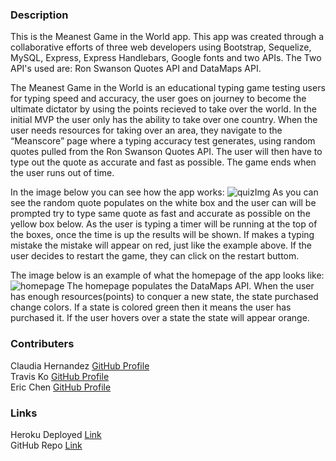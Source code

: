 ### Description
This is the Meanest Game in the World app. This app was created through a collaborative efforts of three web developers using Bootstrap, Sequelize, MySQL, Express, Express Handlebars, Google fonts and two APIs. The Two API's used are: Ron Swanson Quotes API and DataMaps API. 

The Meanest Game in the World is an educational typing game testing users for typing speed and accuracy, the user goes on journey to become the ultimate dictator by using the points recieved to take over the world. In the initial MVP the user only has the ability to take over one country. When the user needs resources for taking over an area, they navigate to the “Meanscore” page where a typing accuracy test generates, using random quotes pulled from the Ron Swanson Quotes API. The user will then have to type out the quote as accurate and fast as possible. 
The game ends when the user runs out of time.

In the image below you can see how the app works:
![quizImg](public/assets/typingQuizM.png)
As you can see the random quote populates on the white box and the user can will be prompted try to type same quote as fast and accurate as possible on the yellow box below. As the user is typing a timer will be running at the top of the boxes, once the time is up the results will be shown. If makes a typing mistake the mistake will appear on red, just like the example above. If the user decides to restart the game, they can click on the restart buttom. 

The image below is an example of what the homepage of the app looks like:
![homepage](public/assets/homepage.png)
The homepage populates the DataMaps API. When the user has enough resources(points) to conquer a new state, the state purchased change colors. If a state is colored green then it means the user has purchased it. If the user hovers over a state the state will appear orange. 

### Contributers
Claudia Hernandez [GitHub Profile](https://github.com/Claudialhc)
<br>
Travis Ko [GitHub Profile](https://github.com/TechKoSpeaks)
<br>
Eric Chen [GitHub Profile](https://github.com/EricChen96)

### Links
Heroku Deployed [Link](https://ucsdprojecttwo.herokuapp.com/) 
<br>
GitHub Repo [Link](https://github.com/TechKoSpeaks/MeanGame.git)